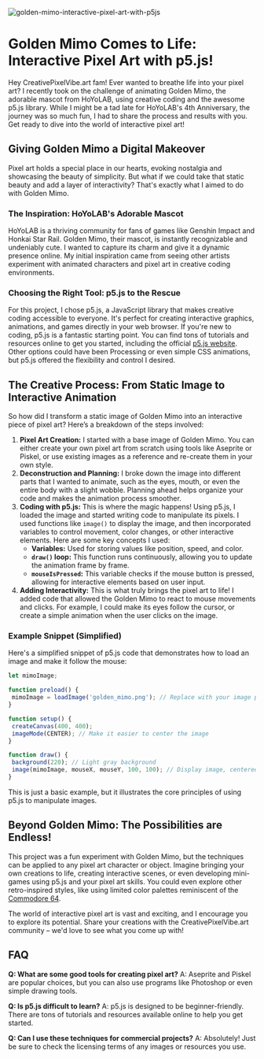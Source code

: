 ![golden-mimo-interactive-pixel-art-with-p5js](https://images.pexels.com/photos/18069362/pexels-photo-18069362.png?auto=compress&cs=tinysrgb&fit=crop&h=627&w=1200)

# Golden Mimo Comes to Life: Interactive Pixel Art with p5.js! 

Hey CreativePixelVibe.art fam! Ever wanted to breathe life into your pixel art? I recently took on the challenge of animating Golden Mimo, the adorable mascot from HoYoLAB, using creative coding and the awesome p5.js library. While I might be a tad late for HoYoLAB's 4th Anniversary, the journey was so much fun, I had to share the process and results with you. Get ready to dive into the world of interactive pixel art!

## Giving Golden Mimo a Digital Makeover

Pixel art holds a special place in our hearts, evoking nostalgia and showcasing the beauty of simplicity. But what if we could take that static beauty and add a layer of interactivity? That's exactly what I aimed to do with Golden Mimo.

### The Inspiration: HoYoLAB's Adorable Mascot

HoYoLAB is a thriving community for fans of games like Genshin Impact and Honkai Star Rail. Golden Mimo, their mascot, is instantly recognizable and undeniably cute. I wanted to capture its charm and give it a dynamic presence online. My initial inspiration came from seeing other artists experiment with animated characters and pixel art in creative coding environments. 

### Choosing the Right Tool: p5.js to the Rescue

For this project, I chose p5.js, a JavaScript library that makes creative coding accessible to everyone. It's perfect for creating interactive graphics, animations, and games directly in your web browser. If you're new to coding, p5.js is a fantastic starting point. You can find tons of tutorials and resources online to get you started, including the official [p5.js website](https://p5js.org/). Other options could have been Processing or even simple CSS animations, but p5.js offered the flexibility and control I desired.

## The Creative Process: From Static Image to Interactive Animation

So how did I transform a static image of Golden Mimo into an interactive piece of pixel art? Here’s a breakdown of the steps involved:

1.  **Pixel Art Creation:** I started with a base image of Golden Mimo. You can either create your own pixel art from scratch using tools like Aseprite or Piskel, or use existing images as a reference and re-create them in your own style.
2.  **Deconstruction and Planning:** I broke down the image into different parts that I wanted to animate, such as the eyes, mouth, or even the entire body with a slight wobble. Planning ahead helps organize your code and makes the animation process smoother.
3.  **Coding with p5.js:** This is where the magic happens! Using p5.js, I loaded the image and started writing code to manipulate its pixels. I used functions like `image()` to display the image, and then incorporated variables to control movement, color changes, or other interactive elements. Here are some key concepts I used:
    *   **Variables:** Used for storing values like position, speed, and color.
    *   **`draw()` loop:** This function runs continuously, allowing you to update the animation frame by frame.
    *   **`mouseIsPressed`:** This variable checks if the mouse button is pressed, allowing for interactive elements based on user input.
4.  **Adding Interactivity:** This is what truly brings the pixel art to life! I added code that allowed the Golden Mimo to react to mouse movements and clicks. For example, I could make its eyes follow the cursor, or create a simple animation when the user clicks on the image.

### Example Snippet (Simplified)

Here's a simplified snippet of p5.js code that demonstrates how to load an image and make it follow the mouse:

```javascript
let mimoImage;

function preload() {
 mimoImage = loadImage('golden_mimo.png'); // Replace with your image path
}

function setup() {
 createCanvas(400, 400);
 imageMode(CENTER); // Make it easier to center the image
}

function draw() {
 background(220); // Light gray background
 image(mimoImage, mouseX, mouseY, 100, 100); // Display image, centered on mouse
}
```

This is just a basic example, but it illustrates the core principles of using p5.js to manipulate images.

## Beyond Golden Mimo: The Possibilities are Endless!

This project was a fun experiment with Golden Mimo, but the techniques can be applied to any pixel art character or object. Imagine bringing your own creations to life, creating interactive scenes, or even developing mini-games using p5.js and your pixel art skills. You could even explore other retro-inspired styles, like using limited color palettes reminiscent of the [Commodore 64](https://en.wikipedia.org/wiki/Commodore_64).

The world of interactive pixel art is vast and exciting, and I encourage you to explore its potential. Share your creations with the CreativePixelVibe.art community – we'd love to see what you come up with!

## FAQ

**Q: What are some good tools for creating pixel art?**
A: Aseprite and Piskel are popular choices, but you can also use programs like Photoshop or even simple drawing tools.

**Q: Is p5.js difficult to learn?**
A: p5.js is designed to be beginner-friendly. There are tons of tutorials and resources available online to help you get started.

**Q: Can I use these techniques for commercial projects?**
A: Absolutely! Just be sure to check the licensing terms of any images or resources you use.
